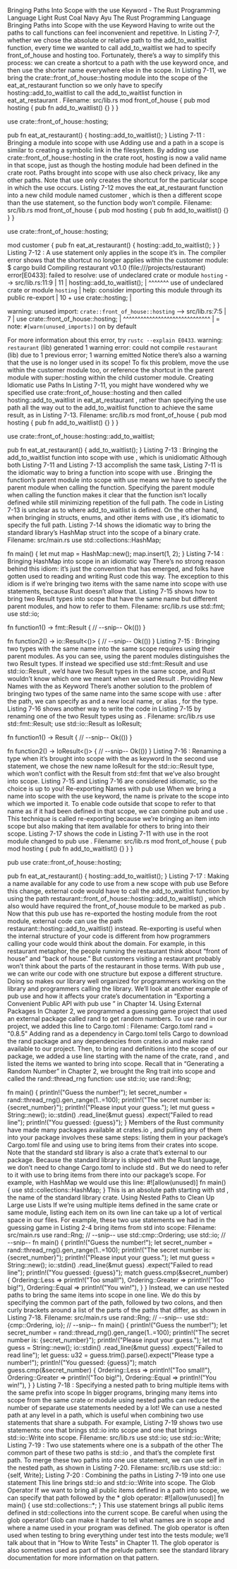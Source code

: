 Bringing Paths Into Scope with the use Keyword - The Rust Programming Language
Light
Rust
Coal
Navy
Ayu
The Rust Programming Language
Bringing Paths into Scope with the
use
Keyword
Having to write out the paths to call functions can feel inconvenient and
repetitive. In Listing 7-7, whether we chose the absolute or relative path to
the
add_to_waitlist
function, every time we wanted to call
add_to_waitlist
we had to specify
front_of_house
and
hosting
too. Fortunately, there’s a
way to simplify this process: we can create a shortcut to a path with the
use
keyword once, and then use the shorter name everywhere else in the scope.
In Listing 7-11, we bring the
crate::front_of_house::hosting
module into the
scope of the
eat_at_restaurant
function so we only have to specify
hosting::add_to_waitlist
to call the
add_to_waitlist
function in
eat_at_restaurant
.
Filename: src/lib.rs
mod front_of_house {
    pub mod hosting {
        pub fn add_to_waitlist() {}
    }
}

use crate::front_of_house::hosting;

pub fn eat_at_restaurant() {
    hosting::add_to_waitlist();
}
Listing 7-11
: Bringing a module into scope with
use
Adding
use
and a path in a scope is similar to creating a symbolic link in
the filesystem. By adding
use crate::front_of_house::hosting
in the crate
root,
hosting
is now a valid name in that scope, just as though the
hosting
module had been defined in the crate root. Paths brought into scope with
use
also check privacy, like any other paths.
Note that
use
only creates the shortcut for the particular scope in which the
use
occurs. Listing 7-12 moves the
eat_at_restaurant
function into a new
child module named
customer
, which is then a different scope than the
use
statement, so the function body won’t compile.
Filename: src/lib.rs
mod front_of_house {
    pub mod hosting {
        pub fn add_to_waitlist() {}
    }
}

use crate::front_of_house::hosting;

mod customer {
    pub fn eat_at_restaurant() {
        hosting::add_to_waitlist();
    }
}
Listing 7-12
: A
use
statement only applies in the scope it’s in.
The compiler error shows that the shortcut no longer applies within the
customer
module:
$ cargo build
   Compiling restaurant v0.1.0 (file:///projects/restaurant)
error[E0433]: failed to resolve: use of undeclared crate or module `hosting`
  --> src/lib.rs:11:9
   |
11 |         hosting::add_to_waitlist();
   |         ^^^^^^^ use of undeclared crate or module `hosting`
   |
help: consider importing this module through its public re-export
   |
10 +     use crate::hosting;
   |

warning: unused import: `crate::front_of_house::hosting`
 --> src/lib.rs:7:5
  |
7 | use crate::front_of_house::hosting;
  |     ^^^^^^^^^^^^^^^^^^^^^^^^^^^^^^
  |
  = note: `#[warn(unused_imports)]` on by default

For more information about this error, try `rustc --explain E0433`.
warning: `restaurant` (lib) generated 1 warning
error: could not compile `restaurant` (lib) due to 1 previous error; 1 warning emitted
Notice there’s also a warning that the
use
is no longer used in its scope! To
fix this problem, move the
use
within the
customer
module too, or reference
the shortcut in the parent module with
super::hosting
within the child
customer
module.
Creating Idiomatic
use
Paths
In Listing 7-11, you might have wondered why we specified
use crate::front_of_house::hosting
and then called
hosting::add_to_waitlist
in
eat_at_restaurant
, rather than specifying the
use
path all the way out to
the
add_to_waitlist
function to achieve the same result, as in Listing 7-13.
Filename: src/lib.rs
mod front_of_house {
    pub mod hosting {
        pub fn add_to_waitlist() {}
    }
}

use crate::front_of_house::hosting::add_to_waitlist;

pub fn eat_at_restaurant() {
    add_to_waitlist();
}
Listing 7-13
: Bringing the
add_to_waitlist
function into scope with
use
, which is unidiomatic
Although both Listing 7-11 and Listing 7-13 accomplish the same task, Listing
7-11 is the idiomatic way to bring a function into scope with
use
. Bringing
the function’s parent module into scope with
use
means we have to specify the
parent module when calling the function. Specifying the parent module when
calling the function makes it clear that the function isn’t locally defined
while still minimizing repetition of the full path. The code in Listing 7-13 is
unclear as to where
add_to_waitlist
is defined.
On the other hand, when bringing in structs, enums, and other items with
use
,
it’s idiomatic to specify the full path. Listing 7-14 shows the idiomatic way
to bring the standard library’s
HashMap
struct into the scope of a binary
crate.
Filename: src/main.rs
use std::collections::HashMap;

fn main() {
    let mut map = HashMap::new();
    map.insert(1, 2);
}
Listing 7-14
: Bringing
HashMap
into scope in an idiomatic way
There’s no strong reason behind this idiom: it’s just the convention that has
emerged, and folks have gotten used to reading and writing Rust code this way.
The exception to this idiom is if we’re bringing two items with the same name
into scope with
use
statements, because Rust doesn’t allow that. Listing 7-15
shows how to bring two
Result
types into scope that have the same name but
different parent modules, and how to refer to them.
Filename: src/lib.rs
use std::fmt;
use std::io;

fn function1() -> fmt::Result {
    // --snip--
Ok(())
}

fn function2() -> io::Result<()> {
    // --snip--
Ok(())
}
Listing 7-15
: Bringing two types with the same name into the same scope requires using their parent modules.
As you can see, using the parent modules distinguishes the two
Result
types.
If instead we specified
use std::fmt::Result
and
use std::io::Result
, we’d
have two
Result
types in the same scope, and Rust wouldn’t know which one we
meant when we used
Result
.
Providing New Names with the
as
Keyword
There’s another solution to the problem of bringing two types of the same name
into the same scope with
use
: after the path, we can specify
as
and a new
local name, or
alias
, for the type. Listing 7-16 shows another way to write
the code in Listing 7-15 by renaming one of the two
Result
types using
as
.
Filename: src/lib.rs
use std::fmt::Result;
use std::io::Result as IoResult;

fn function1() -> Result {
    // --snip--
Ok(())
}

fn function2() -> IoResult<()> {
    // --snip--
Ok(())
}
Listing 7-16
: Renaming a type when it’s brought into scope with the
as
keyword
In the second
use
statement, we chose the new name
IoResult
for the
std::io::Result
type, which won’t conflict with the
Result
from
std::fmt
that we’ve also brought into scope. Listing 7-15 and Listing 7-16 are
considered idiomatic, so the choice is up to you!
Re-exporting Names with
pub use
When we bring a name into scope with the
use
keyword, the name is private to
the scope into which we imported it. To enable code outside that scope to refer
to that name as if it had been defined in that scope, we can combine
pub
and
use
. This technique is called
re-exporting
because we’re bringing an item
into scope but also making that item available for others to bring into their
scope.
Listing 7-17 shows the code in Listing 7-11 with
use
in the root module
changed to
pub use
.
Filename: src/lib.rs
mod front_of_house {
    pub mod hosting {
        pub fn add_to_waitlist() {}
    }
}

pub use crate::front_of_house::hosting;

pub fn eat_at_restaurant() {
    hosting::add_to_waitlist();
}
Listing 7-17
: Making a name available for any code to use from a new scope with
pub use
Before this change, external code would have to call the
add_to_waitlist
function by using the path
restaurant::front_of_house::hosting::add_to_waitlist()
, which also would have
required the
front_of_house
module to be marked as
pub
. Now that this
pub use
has re-exported the
hosting
module from the root module, external code
can use the path
restaurant::hosting::add_to_waitlist()
instead.
Re-exporting is useful when the internal structure of your code is different
from how programmers calling your code would think about the domain. For
example, in this restaurant metaphor, the people running the restaurant think
about “front of house” and “back of house.” But customers visiting a restaurant
probably won’t think about the parts of the restaurant in those terms. With
pub use
, we can write our code with one structure but expose a different structure.
Doing so makes our library well organized for programmers working on the library
and programmers calling the library. We’ll look at another example of
pub use
and how it affects your crate’s documentation in
“Exporting a Convenient Public
API with
pub use
”
in Chapter 14.
Using External Packages
In Chapter 2, we programmed a guessing game project that used an external
package called
rand
to get random numbers. To use
rand
in our project, we
added this line to
Cargo.toml
:
Filename: Cargo.toml
rand = "0.8.5"
Adding
rand
as a dependency in
Cargo.toml
tells Cargo to download the
rand
package and any dependencies from
crates.io
and
make
rand
available to our project.
Then, to bring
rand
definitions into the scope of our package, we added a
use
line starting with the name of the crate,
rand
, and listed the items we
wanted to bring into scope. Recall that in
“Generating a Random
Number”
in Chapter 2, we brought the
Rng
trait into
scope and called the
rand::thread_rng
function:
use std::io;
use rand::Rng;

fn main() {
println!("Guess the number!");
let secret_number = rand::thread_rng().gen_range(1..=100);
println!("The secret number is: {secret_number}");
println!("Please input your guess.");
let mut guess = String::new();
io::stdin()
.read_line(&mut guess)
.expect("Failed to read line");
println!("You guessed: {guess}");
}
Members of the Rust community have made many packages available at
crates.io
, and pulling any of them into your package
involves these same steps: listing them in your package’s
Cargo.toml
file and
using
use
to bring items from their crates into scope.
Note that the standard
std
library is also a crate that’s external to our
package. Because the standard library is shipped with the Rust language, we
don’t need to change
Cargo.toml
to include
std
. But we do need to refer to
it with
use
to bring items from there into our package’s scope. For example,
with
HashMap
we would use this line:
#![allow(unused)]
fn main() {
use std::collections::HashMap;
}
This is an absolute path starting with
std
, the name of the standard library
crate.
Using Nested Paths to Clean Up Large
use
Lists
If we’re using multiple items defined in the same crate or same module, listing
each item on its own line can take up a lot of vertical space in our files. For
example, these two
use
statements we had in the guessing game in Listing 2-4
bring items from
std
into scope:
Filename: src/main.rs
use rand::Rng;
// --snip--
use std::cmp::Ordering;
use std::io;
// --snip--
fn main() {
println!("Guess the number!");
let secret_number = rand::thread_rng().gen_range(1..=100);
println!("The secret number is: {secret_number}");
println!("Please input your guess.");
let mut guess = String::new();
io::stdin()
.read_line(&mut guess)
.expect("Failed to read line");
println!("You guessed: {guess}");
match guess.cmp(&secret_number) {
Ordering::Less => println!("Too small!"),
Ordering::Greater => println!("Too big!"),
Ordering::Equal => println!("You win!"),
}
}
Instead, we can use nested paths to bring the same items into scope in one
line. We do this by specifying the common part of the path, followed by two
colons, and then curly brackets around a list of the parts of the paths that
differ, as shown in Listing 7-18.
Filename: src/main.rs
use rand::Rng;
// --snip--
use std::{cmp::Ordering, io};
// --snip--
fn main() {
println!("Guess the number!");
let secret_number = rand::thread_rng().gen_range(1..=100);
println!("The secret number is: {secret_number}");
println!("Please input your guess.");
let mut guess = String::new();
io::stdin()
.read_line(&mut guess)
.expect("Failed to read line");
let guess: u32 = guess.trim().parse().expect("Please type a number!");
println!("You guessed: {guess}");
match guess.cmp(&secret_number) {
Ordering::Less => println!("Too small!"),
Ordering::Greater => println!("Too big!"),
Ordering::Equal => println!("You win!"),
}
}
Listing 7-18
: Specifying a nested path to bring multiple items with the same prefix into scope
In bigger programs, bringing many items into scope from the same crate or
module using nested paths can reduce the number of separate
use
statements
needed by a lot!
We can use a nested path at any level in a path, which is useful when combining
two
use
statements that share a subpath. For example, Listing 7-19 shows two
use
statements: one that brings
std::io
into scope and one that brings
std::io::Write
into scope.
Filename: src/lib.rs
use std::io;
use std::io::Write;
Listing 7-19
: Two
use
statements where one is a subpath of the other
The common part of these two paths is
std::io
, and that’s the complete first
path. To merge these two paths into one
use
statement, we can use
self
in
the nested path, as shown in Listing 7-20.
Filename: src/lib.rs
use std::io::{self, Write};
Listing 7-20
: Combining the paths in Listing 7-19 into one
use
statement
This line brings
std::io
and
std::io::Write
into scope.
The Glob Operator
If we want to bring
all
public items defined in a path into scope, we can
specify that path followed by the
*
glob operator:
#![allow(unused)]
fn main() {
use std::collections::*;
}
This
use
statement brings all public items defined in
std::collections
into
the current scope. Be careful when using the glob operator! Glob can make it
harder to tell what names are in scope and where a name used in your program
was defined.
The glob operator is often used when testing to bring everything under test into
the
tests
module; we’ll talk about that in
“How to Write
Tests”
in Chapter 11. The glob operator is also
sometimes used as part of the prelude pattern: see
the standard library
documentation
for more
information on that pattern.